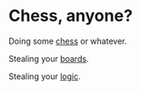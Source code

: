 # Chess, anyone?
Doing some [chess](http://dwcares.com/realchess/) or whatever.


Stealing your [boards](http://www.chessboardjs.com/).

Stealing your [logic](https://github.com/jhlywa/chess.js).

